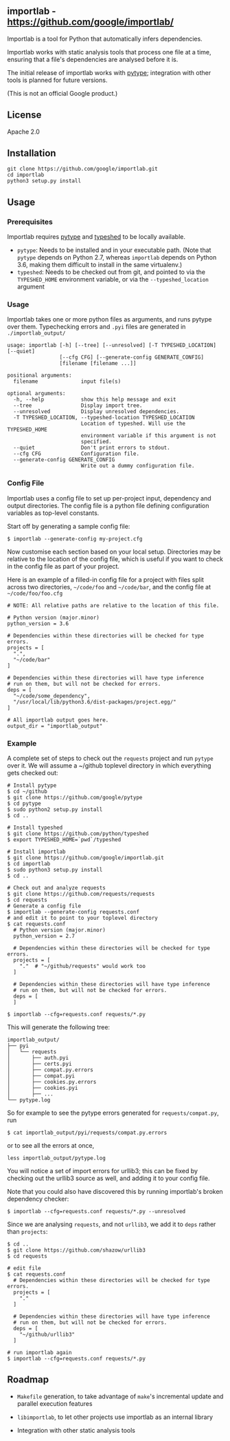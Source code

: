 ## importlab - https://github.com/google/importlab/

Importlab is a tool for Python that automatically infers dependencies.

Importlab works with static analysis tools that process one file at a time,
ensuring that a file's dependencies are analysed before it is.

The initial release of importlab works with
[pytype](https://github.com/google/pytype); integration with other tools is
planned for future versions.

(This is not an official Google product.)

## License
Apache 2.0

## Installation

```
git clone https://github.com/google/importlab.git
cd importlab
python3 setup.py install
```

## Usage

### Prerequisites
Importlab requires [pytype](https://github.com/google/pytype) and [typeshed](https://github.com/python/typeshed) to be locally available.

* `pytype`: Needs to be installed and in your executable path. (Note that
  `pytype` depends on Python 2.7, whereas `importlab` depends on Python 3.6,
  making them difficult to install in the same virtualenv.)
* `typeshed`: Needs to be checked out from git, and pointed to via
  the `TYPESHED_HOME` environment variable, or via the `--typeshed_location`
  argument

### Usage

Importlab takes one or more python files as arguments, and runs pytype over
them. Typechecking errors and `.pyi` files are generated in `./importlab_output/`

```
usage: importlab [-h] [--tree] [--unresolved] [-T TYPESHED_LOCATION] [--quiet]
                 [--cfg CFG] [--generate-config GENERATE_CONFIG]
                 [filename [filename ...]]

positional arguments:
  filename              input file(s)

optional arguments:
  -h, --help            show this help message and exit
  --tree                Display import tree.
  --unresolved          Display unresolved dependencies.
  -T TYPESHED_LOCATION, --typeshed-location TYPESHED_LOCATION
                        Location of typeshed. Will use the TYPESHED_HOME
                        environment variable if this argument is not
                        specified.
  --quiet               Don't print errors to stdout.
  --cfg CFG             Configuration file.
  --generate-config GENERATE_CONFIG
                        Write out a dummy configuration file.
```

### Config File

Importlab uses a config file to set up per-project input, dependency and output
directories. The config file is a python file defining configuration variables
as top-level constants.

Start off by generating a sample config file:
```
$ importlab --generate-config my-project.cfg
```

Now customise each section based on your local setup. Directories may be
relative to the location of the config file, which is useful if you want to
check in the config file as part of your project.

Here is an example of a filled-in config file for a project with files split
across two directories, `~/code/foo` and `~/code/bar`, and the config file at
`~/code/foo/foo.cfg`

```
# NOTE: All relative paths are relative to the location of this file.

# Python version (major.minor)
python_version = 3.6

# Dependencies within these directories will be checked for type errors.
projects = [
  ".",
  "~/code/bar"
]

# Dependencies within these directories will have type inference
# run on them, but will not be checked for errors.
deps = [
  "~/code/some_dependency",
  "/usr/local/lib/python3.6/dist-packages/project.egg/"
]

# All importlab output goes here.
output_dir = "importlab_output"
```

### Example

A complete set of steps to check out the `requests` project and run `pytype` over it. We will assume a ~/github toplevel directory in which everything gets checked out:

```
# Install pytype
$ cd ~/github
$ git clone https://github.com/google/pytype
$ cd pytype
$ sudo python2 setup.py install
$ cd ..

# Install typeshed
$ git clone https://github.com/python/typeshed
$ export TYPESHED_HOME=`pwd`/typeshed

# Install importlab
$ git clone https://github.com/google/importlab.git
$ cd importlab
$ sudo python3 setup.py install
$ cd ..

# Check out and analyze requests
$ git clone https://github.com/requests/requests
$ cd requests
# Generate a config file
$ importlab --generate-config requests.conf
# and edit it to point to your toplevel directory
$ cat requests.conf
  # Python version (major.minor)
  python_version = 2.7

  # Dependencies within these directories will be checked for type errors.
  projects = [
    "."  # "~/github/requests" would work too
  ]

  # Dependencies within these directories will have type inference
  # run on them, but will not be checked for errors.
  deps = [
  ]

$ importlab --cfg=requests.conf requests/*.py
```

This will generate the following tree:

```
importlab_output/
├── pyi
│   └── requests
│       ├── auth.pyi
│       ├── certs.pyi
│       ├── compat.py.errors
│       ├── compat.pyi
│       ├── cookies.py.errors
│       ├── cookies.pyi
│       ├── ...
└── pytype.log
```

So for example to see the pytype errors generated for `requests/compat.py`, run

```
$ cat importlab_output/pyi/requests/compat.py.errors
```

or to see all the errors at once,

```
less importlab_output/pytype.log
```

You will notice a set of import errors for urllib3; this can be fixed by
checking out the urllib3 source as well, and adding it to your config file.

Note that you could also have discovered this by running importlab's broken
dependency checker:
```
$ importlab --cfg=requests.conf requests/*.py --unresolved
```

Since we are analysing `requests`, and not `urllib3`, we add it to `deps` rather
than `projects`:

```
$ cd ..
$ git clone https://github.com/shazow/urllib3
$ cd requests

# edit file
$ cat requests.conf
  # Dependencies within these directories will be checked for type errors.
  projects = [
    "."
  ]

  # Dependencies within these directories will have type inference
  # run on them, but will not be checked for errors.
  deps = [
    "~/github/urllib3"
  ]

# run importlab again
$ importlab --cfg=requests.conf requests/*.py
```

## Roadmap

* `Makefile` generation, to take advantage of `make`'s incremental update and
  parallel execution features

* `libimportlab`, to let other projects use importlab as an internal library

* Integration with other static analysis tools
